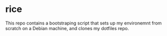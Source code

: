 # rice
This repo contains a bootstraping script that sets up my environemnt from scratch on a Debian machine, and clones my dotfiles repo.

